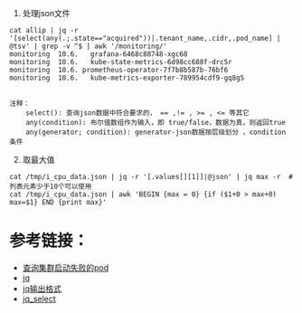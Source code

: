 1. 处理json文件
```
cat allip | jq -r '[select(any(.;.state=="acquired"))|.tenant_name,.cidr,.pod_name] | @tsv' | grep -v ^$ | awk '/monitoring/'
monitoring	10.6.	grafana-6468c88748-xgc68
monitoring	10.6.	kube-state-metrics-6d98cc688f-drc5r
monitoring	10.6. prometheus-operator-7f7b8b587b-76bf6
monitoring	10.6.	kube-metrics-exporter-789954cdf9-gq8g5


注释：
    select(): 查询json数据中符合要求的， == ,!= , >= , <= 等其它
    any(condition): 布尔值数组作为输入，即 true/false，数据为真，则返回true
    any(generator; condition): generator-json数据按层级划分 ，condition 条件
```
2. 取最大值
```
cat /tmp/i_cpu_data.json | jq -r '[.values[][1]]|@json' | jq max -r  #列表元素少于10个可以使用
cat /tmp/i_cpu_data.json | awk 'BEGIN {max = 0} {if ($1+0 > max+0) max=$1} END {print max}'
```

# 参考链接：
- [查询集群启动失败的pod](https://stackoverflow.com/questions/57222210/how-can-i-view-pods-with-kubectl-and-filter-based-on-having-a-status-of-imagepul?answertab=active#tab-top)
- [jq](https://stedolan.github.io/jq/manual/#Invokingjq)
- [jq输出格式](https://gist.github.com/sloanlance/6b648e51c3c2a69ae200c93c6a310cb6)
- [jq_select](https://stackoverflow.com/questions/46530167/jq-select-filter-with-multiple-arguments)
